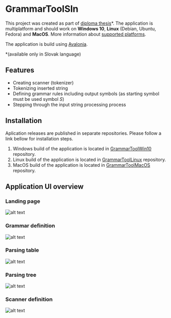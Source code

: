 # GrammarToolSln

This project was created as part of [diploma thesis](https://github.com/MarekLampas/DiplomovaPracaLatex/blob/main/sablona-cze/sablona-prace.pdf)\*. The application is multiplatform and should work on **Windows 10**, **Linux** (Debian, Ubuntu, Fedora) and **MacOS**.
More information about [supported platforms](https://docs.avaloniaui.net/#supported-platforms).

The application is build using [Avalonia](https://docs.avaloniaui.net/).

\*(available only in Slovak language)

## Features

- Creating scanner (tokenizer)
- Tokenizing inserted string
- Defining grammar rules including output symbols (as starting symbol must be used symbol *S*)
- Stepping through the input string processing process

## Installation

Aplication releases are published in separate repositories. Please follow a link bellow for installation steps.

1. Windows build of the application is located in [GrammarToolWin10](https://github.com/MarekLampas/GrammarToolWin10) repository.
2. Linux build of the application is located in [GrammarToolLinux](https://github.com/MarekLampas/GrammarToolLinux) repository.
3. MacOS build of the application is located in [GrammarToolMacOS](https://github.com/MarekLampas/GrammarToolMacOS) repository.

## Application UI overview

### Landing page

![alt text](https://github.com/MarekLampas/DiplomovaPracaLatex/blob/main/sablona-cze/obrazky/landingPage.png "Landing page")

### Grammar definition

![alt text](https://github.com/MarekLampas/DiplomovaPracaLatex/blob/main/sablona-cze/obrazky/definingGrammarPanel.png "Grammar definition")

### Parsing table

![alt text](https://github.com/MarekLampas/DiplomovaPracaLatex/blob/main/sablona-cze/obrazky/tableGrammarPanel.png "Parsing table")

### Parsing tree

![alt text](https://github.com/MarekLampas/DiplomovaPracaLatex/blob/main/sablona-cze/obrazky/treeGrammarPanel.png "Parsing tree")

### Scanner definition

![alt text](https://github.com/MarekLampas/DiplomovaPracaLatex/blob/main/sablona-cze/obrazky/scannerPanel.png "Scanner definition")
